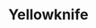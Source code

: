 ---
show_date: 2018-09-24 20:00:00
showtimes:
- name: Evening (8:00)
  releases: {general_admission: 3l7rcxkllxs, reader: sl0zbdho-e}
title: Yellowknife
tito_event: grttwak/yellowknife-2018-september
venue: {address: 4910 49 St, city: Yellowknife, name: The Top Knight, province: NT,
  url: 'https://www.facebook.com/blackknightNWT/'}

---